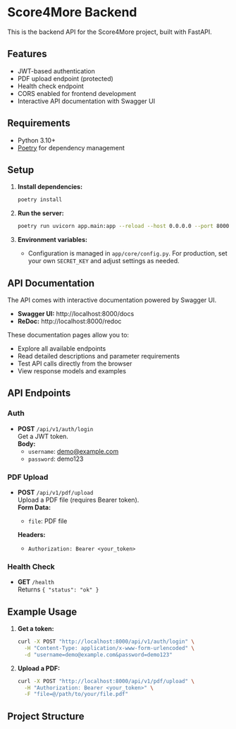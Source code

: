 # Score4More Backend

This is the backend API for the Score4More project, built with FastAPI.

## Features

- JWT-based authentication
- PDF upload endpoint (protected)
- Health check endpoint
- CORS enabled for frontend development
- Interactive API documentation with Swagger UI

## Requirements

- Python 3.10+
- [Poetry](https://python-poetry.org/) for dependency management

## Setup

1. **Install dependencies:**
   ```sh
   poetry install
   ```

2. **Run the server:**
   ```sh
   poetry run uvicorn app.main:app --reload --host 0.0.0.0 --port 8000
   ```

3. **Environment variables:**
   - Configuration is managed in `app/core/config.py`. For production, set your own `SECRET_KEY` and adjust settings as needed.

## API Documentation

The API comes with interactive documentation powered by Swagger UI. 

- **Swagger UI:** http://localhost:8000/docs
- **ReDoc:** http://localhost:8000/redoc

These documentation pages allow you to:
- Explore all available endpoints
- Read detailed descriptions and parameter requirements
- Test API calls directly from the browser
- View response models and examples

## API Endpoints

### Auth

- **POST** `/api/v1/auth/login`  
  Get a JWT token.  
  **Body:**  
  - `username`: demo@example.com  
  - `password`: demo123

### PDF Upload

- **POST** `/api/v1/pdf/upload`  
  Upload a PDF file (requires Bearer token).  
  **Form Data:**  
  - `file`: PDF file

  **Headers:**  
  - `Authorization: Bearer <your_token>`

### Health Check

- **GET** `/health`  
  Returns `{ "status": "ok" }`

## Example Usage

1. **Get a token:**
   ```sh
   curl -X POST "http://localhost:8000/api/v1/auth/login" \
     -H "Content-Type: application/x-www-form-urlencoded" \
     -d "username=demo@example.com&password=demo123"
   ```

2. **Upload a PDF:**
   ```sh
   curl -X POST "http://localhost:8000/api/v1/pdf/upload" \
     -H "Authorization: Bearer <your_token>" \
     -F "file=@/path/to/your/file.pdf"
   ```

## Project Structure